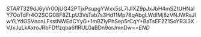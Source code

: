 $START$329dJ6yVr0OjUG42PTjxPsupgYWxx5sL7lJIXZ9pJxJbH4mSZtUHNalY7OoTdFr4O2SCG08F8ZLpU3VsTab7s3Hd11Mp78qAbgLWdIMj8zVNJWRsJlwYLYdGSVncnLFsstNWEdCYyG+1mBZlyPhSep5rCqY+BaTsEF2Z1SoYR3l3XVJxJuLkAxroJRbFDffzqba6flRUL0aBDn9orJmnDw==$END$